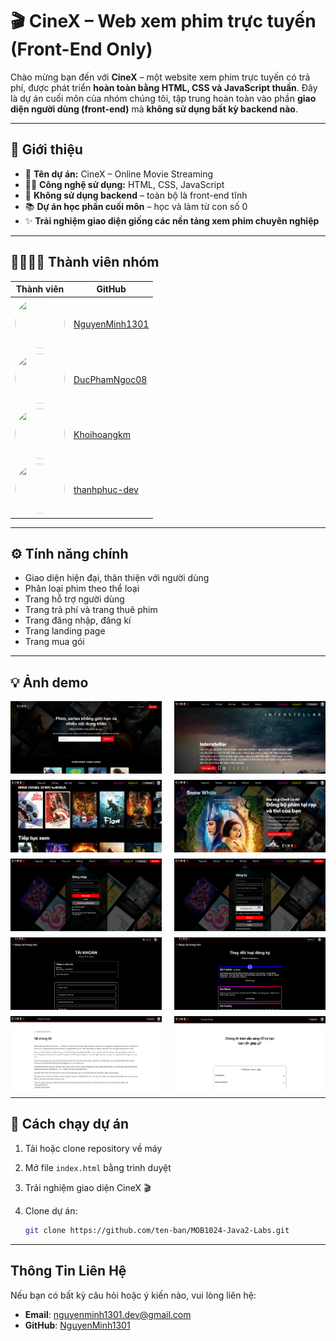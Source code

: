 # 🎬 CineX – Web xem phim trực tuyến (Front-End Only)

Chào mừng bạn đến với **CineX** – một website xem phim trực tuyến có trả phí, được phát triển **hoàn toàn bằng HTML, CSS và JavaScript thuần**. Đây là dự án cuối môn của nhóm chúng tôi, tập trung hoàn toàn vào phần **giao diện người dùng (front-end)** mà **không sử dụng bất kỳ backend nào**.

---

## 🌟 Giới thiệu

- 🎥 **Tên dự án:** CineX – Online Movie Streaming
- 🧑‍💻 **Công nghệ sử dụng:** HTML, CSS, JavaScript
- 🚫 **Không sử dụng backend** – toàn bộ là front-end tĩnh
- 📚 **Dự án học phần cuối môn** – học và làm từ con số 0
- ✨ **Trải nghiệm giao diện giống các nền tảng xem phim chuyên nghiệp**

---

## 👨‍👩‍👧‍👦 Thành viên nhóm

| Thành viên | GitHub |
|------------|--------|
| <img src="https://github.com/NguyenMinh1301.png" width="80" height="80" style="border-radius:50%"> | [NguyenMinh1301](https://github.com/NguyenMinh1301) |
| <img src="https://github.com/DucPhamNgoc08.png" width="80" height="80" style="border-radius:50%"> | [DucPhamNgoc08](https://github.com/DucPhamNgoc08) |
| <img src="https://github.com/Khoihoangkm.png" width="80" height="80" style="border-radius:50%"> | [Khoihoangkm](https://github.com/Khoihoangkm) |
| <img src="https://github.com/thanhphuc-dev.png" width="80" height="80" style="border-radius:50%"> | [thanhphuc-dev](https://github.com/thanhphuc-dev) |

---

## ⚙️ Tính năng chính

- Giao diện hiện đại, thân thiện với người dùng
- Phân loại phim theo thể loại
- Trang hỗ trợ người dùng
- Trang trả phí và trang thuê phim
- Trang đăng nhập, đăng kí
- Trang landing page
- Trang mua gói

---

## 💡 Ảnh demo

<div style="display: flex; flex-wrap: wrap; justify-content: space-between; gap: 10px;">
    <img src="assets/images-demo/1.png" style="width: 48%;">
    <img src="assets/images-demo/2.png" style="width: 48%;">
    <img src="assets/images-demo/3.png" style="width: 48%;">
    <img src="assets/images-demo/4.png" style="width: 48%;">
    <img src="assets/images-demo/9.png" style="width: 48%;">
    <img src="assets/images-demo/10.png" style="width: 48%;">
    <img src="assets/images-demo/5.png" style="width: 48%;">
    <img src="assets/images-demo/6.png" style="width: 48%;">
    <img src="assets/images-demo/7.png" style="width: 48%;">
    <img src="assets/images-demo/8.png" style="width: 48%;">
</div>

---

## 🚀 Cách chạy dự án

1. Tải hoặc clone repository về máy
2. Mở file `index.html` bằng trình duyệt
3. Trải nghiệm giao diện CineX 🎬

4. Clone dự án:
   ```bash
   git clone https://github.com/ten-ban/MOB1024-Java2-Labs.git
---
## Thông Tin Liên Hệ
Nếu bạn có bất kỳ câu hỏi hoặc ý kiến nào, vui lòng liên hệ:

- **Email**: nguyenminh1301.dev@gmail.com
- **GitHub**: [NguyenMinh1301](https://github.com/NguyenMinh1301)

